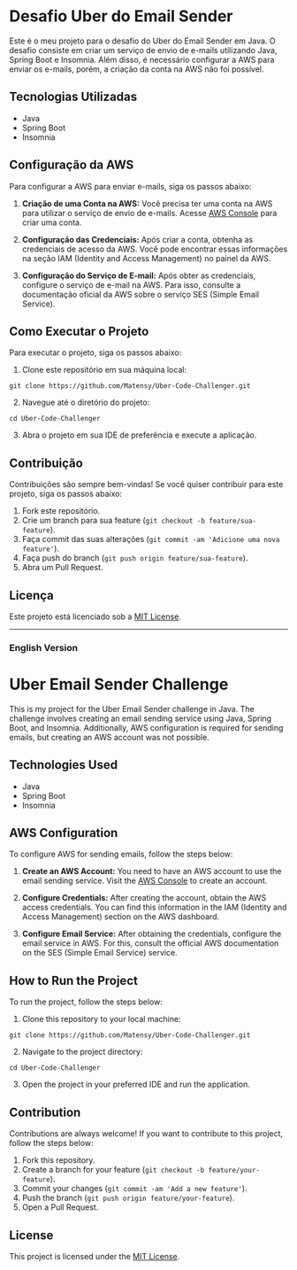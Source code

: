 # Desafio Uber do Email Sender

Este é o meu projeto para o desafio do Uber do Email Sender em Java. O desafio consiste em criar um serviço de envio de e-mails utilizando Java, Spring Boot e Insomnia. Além disso, é necessário configurar a AWS para enviar os e-mails, porém, a criação da conta na AWS não foi possível.

## Tecnologias Utilizadas

- Java
- Spring Boot
- Insomnia

## Configuração da AWS

Para configurar a AWS para enviar e-mails, siga os passos abaixo:

1. **Criação de uma Conta na AWS:** Você precisa ter uma conta na AWS para utilizar o serviço de envio de e-mails. Acesse [AWS Console](https://aws.amazon.com/console/) para criar uma conta.

2. **Configuração das Credenciais:** Após criar a conta, obtenha as credenciais de acesso da AWS. Você pode encontrar essas informações na seção IAM (Identity and Access Management) no painel da AWS.

3. **Configuração do Serviço de E-mail:** Após obter as credenciais, configure o serviço de e-mail na AWS. Para isso, consulte a documentação oficial da AWS sobre o serviço SES (Simple Email Service).

## Como Executar o Projeto

Para executar o projeto, siga os passos abaixo:

1. Clone este repositório em sua máquina local:

```
git clone https://github.com/Matensy/Uber-Code-Challenger.git
```

2. Navegue até o diretório do projeto:

```
cd Uber-Code-Challenger
```

3. Abra o projeto em sua IDE de preferência e execute a aplicação.

## Contribuição

Contribuições são sempre bem-vindas! Se você quiser contribuir para este projeto, siga os passos abaixo:

1. Fork este repositório.
2. Crie um branch para sua feature (`git checkout -b feature/sua-feature`).
3. Faça commit das suas alterações (`git commit -am 'Adicione uma nova feature'`).
4. Faça push do branch (`git push origin feature/sua-feature`).
5. Abra um Pull Request.

## Licença

Este projeto está licenciado sob a [MIT License](LICENSE).

---

### English Version

# Uber Email Sender Challenge

This is my project for the Uber Email Sender challenge in Java. The challenge involves creating an email sending service using Java, Spring Boot, and Insomnia. Additionally, AWS configuration is required for sending emails, but creating an AWS account was not possible.

## Technologies Used

- Java
- Spring Boot
- Insomnia

## AWS Configuration

To configure AWS for sending emails, follow the steps below:

1. **Create an AWS Account:** You need to have an AWS account to use the email sending service. Visit the [AWS Console](https://aws.amazon.com/console/) to create an account.

2. **Configure Credentials:** After creating the account, obtain the AWS access credentials. You can find this information in the IAM (Identity and Access Management) section on the AWS dashboard.

3. **Configure Email Service:** After obtaining the credentials, configure the email service in AWS. For this, consult the official AWS documentation on the SES (Simple Email Service) service.

## How to Run the Project

To run the project, follow the steps below:

1. Clone this repository to your local machine:

```
git clone https://github.com/Matensy/Uber-Code-Challenger.git
```

2. Navigate to the project directory:

```
cd Uber-Code-Challenger
```

3. Open the project in your preferred IDE and run the application.

## Contribution

Contributions are always welcome! If you want to contribute to this project, follow the steps below:

1. Fork this repository.
2. Create a branch for your feature (`git checkout -b feature/your-feature`).
3. Commit your changes (`git commit -am 'Add a new feature'`).
4. Push the branch (`git push origin feature/your-feature`).
5. Open a Pull Request.

## License

This project is licensed under the [MIT License](LICENSE).
